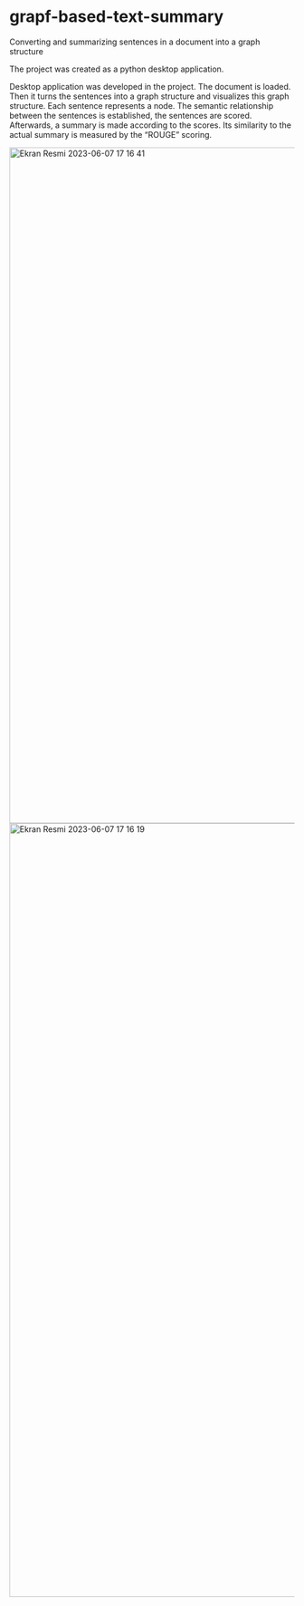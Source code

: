 # grapf-based-text-summary
Converting and summarizing sentences in a document into a graph structure

The project was created as a python desktop application.

Desktop application was developed in the project. The document is loaded. Then it turns the sentences into a graph structure and visualizes this graph structure. Each sentence represents a node. The semantic relationship between the sentences is established, the sentences are scored. Afterwards, a summary is made according to the scores. Its similarity to the actual summary is measured by the “ROUGE” scoring.

<img width="1193" alt="Ekran Resmi 2023-06-07 17 16 41" src="https://github.com/hknkgn/grapf-based-text-summary/assets/60845601/3adf6697-e615-43a9-b144-8eae0771690e">

<img width="1366" alt="Ekran Resmi 2023-06-07 17 16 19" src="https://github.com/hknkgn/grapf-based-text-summary/assets/60845601/874d8813-0b81-40f7-8a35-a58d12ddebb9">
